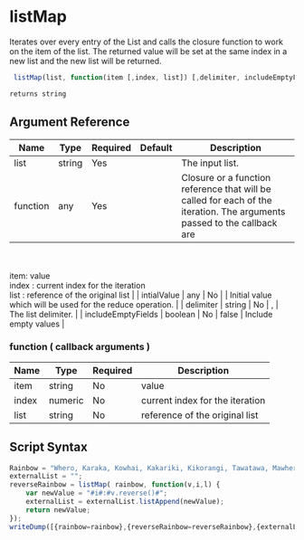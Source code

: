 # listMap

Iterates over every entry of the List and calls the closure function to work on the item of the list. The returned value will be set at the same index in a new list and the new list will be returned.

```javascript
 listMap(list, function(item [,index, list]) [,delimiter, includeEmptyFields)
```

```javascript
returns string
```

## Argument Reference

| Name | Type | Required | Default | Description |
| --- | --- | --- | --- | --- |
| list | string | Yes |  | The input list. |
| function | any | Yes |  | Closure or a function reference that will be called for each of the iteration. The arguments passed to the callback are<br /><br />item: value<br />index : current index for the iteration<br />list : reference of the original list |
| intialValue | any | No |  | Initial value which will be used for the reduce operation. |
| delimiter | string | No | , | The list delimiter. |
| includeEmptyFields | boolean | No | false | Include empty values |

### function ( callback arguments )
| Name | Type | Required | Description |
| --- | --- | --- | --- |
| item | string | No | value
| index | numeric | No | current index for the iteration
| list | string | No | reference of the original list

## Script Syntax

```javascript
Rainbow = "Whero, Karaka, Kowhai, Kakariki, Kikorangi, Tawatawa, Mawhero";
externalList = "";
reverseRainbow = listMap( rainbow, function(v,i,l) {
	var newValue = "#i#:#v.reverse()#";
	externalList = externalList.listAppend(newValue);
	return newValue;
});
writeDump([{rainbow=rainbow},{reverseRainbow=reverseRainbow},{externalList=externalList}]);
```
